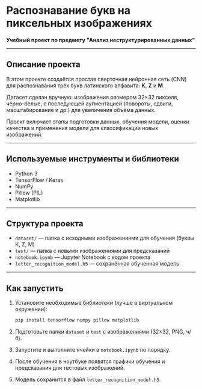 # Распознавание букв на пиксельных изображениях

**Учебный проект по предмету "Анализ неструктурированных данных"**

---

## Описание проекта

В этом проекте создаётся простая сверточная нейронная сеть (CNN) для распознавания трёх букв латинского алфавита: **K**, **Z** и **M**.

Датасет сделан вручную: изображения размером 32×32 пикселя, чёрно-белые, с последующей аугментацией (повороты, сдвиги, масштабирование и др.) для увеличения объёма данных.

Проект включает этапы подготовки данных, обучения модели, оценки качества и применения модели для классификации новых изображений.

---

## Используемые инструменты и библиотеки

- Python 3  
- TensorFlow / Keras  
- NumPy  
- Pillow (PIL)  
- Matplotlib  

---

## Структура проекта

- `dataset/` — папка с исходными изображениями для обучения (буквы K, Z, M)  
- `test/` — папка с новыми изображениями для предсказаний  
- `notebook.ipynb` — Jupyter Notebook с кодом проекта  
- `letter_recognition_model.h5` — сохранённая обученная модель  

---

## Как запустить

1. Установите необходимые библиотеки (лучше в виртуальном окружении):  
   ```bash
   pip install tensorflow numpy pillow matplotlib
   ```
2. Подготовьте папки `dataset` и `test` с изображениями (32×32, PNG, ч/б).

3. Запустите и выполните ячейки в `notebook.ipynb` по порядку.

4. После обучения в ноутбуке появятся графики обучения и предсказания для тестовых изображений.

5. Модель сохранится в файл `letter_recognition_model.h5`.